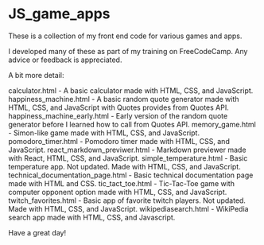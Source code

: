 # JS_game_apps
These is a collection of my front end code for various games and apps. 

I developed many of these as part of my training on FreeCodeCamp. Any advice or feedback is appreciated.  

A bit more detail:

calculator.html - A basic calculator made with HTML, CSS, and JavaScript.
happiness_machine.html - A basic random quote generator made with HTML, CSS, and JavaScript with Quotes provides from Quotes API.
happiness_machine_early.html - Early version of the random quote generator before I learned how to call from Quotes API.
memory_game.html - Simon-like game made with HTML, CSS, and JavaScript.
pomodoro_timer.html - Pomodoro timer made with HTML, CSS, and JavaScript.
react_markdown_previwer.html - Markdown previewer made with React, HTML, CSS, and JavaScript.
simple_temperature.html - Basic temperature app. Not updated. Made with HTML, CSS, and JavaScript.
technical_documentation_page.html - Basic technical documentation page made with HTML and CSS.
tic_tact_toe.html - Tic-Tac-Toe game with computer opponent option made with HTML, CSS, and JavaScript.
twitch_favorites.html - Basic app of favorite twitch players. Not updated. Made with HTML, CSS, and JavaScript.
wikipediasearch.html - WikiPedia search app made with HTML, CSS, and Javascript. 

Have a great day!
